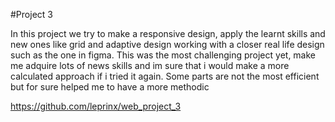 #Project 3

In this project we try to make a responsive design, apply the learnt skills and new ones like grid and adaptive design working with a closer real life design such as the one in figma.
This was the most challenging project yet, make me adquire lots of news skills and im sure that i would make a more calculated approach if i tried it again. Some parts are not the most 
efficient but for sure helped me to have a more methodic 

https://github.com/leprinx/web_project_3
